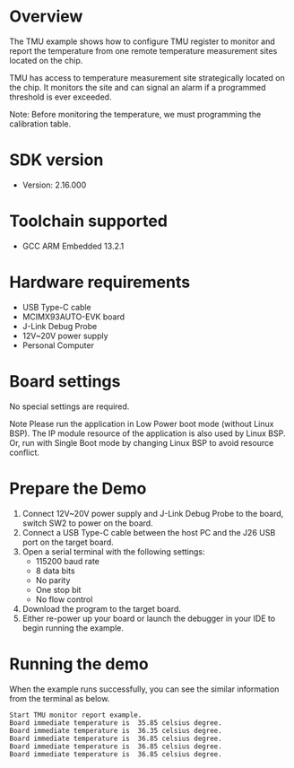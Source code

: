 Overview
========
The TMU example shows how to configure TMU register to monitor and report the temperature from one 
remote temperature measurement sites located on the chip.

TMU has access to temperature measurement site strategically located on the
chip. It monitors the site and can signal an alarm if a programmed threshold is ever
exceeded.

Note: Before monitoring the temperature, we must programming the calibration table.

SDK version
===========
- Version: 2.16.000

Toolchain supported
===================
- GCC ARM Embedded  13.2.1

Hardware requirements
=====================
- USB Type-C cable
- MCIMX93AUTO-EVK board
- J-Link Debug Probe
- 12V~20V power supply
- Personal Computer

Board settings
==============
No special settings are required.

Note
Please run the application in Low Power boot mode (without Linux BSP).
The IP module resource of the application is also used by Linux BSP.
Or, run with Single Boot mode by changing Linux BSP to avoid resource
conflict.

Prepare the Demo
================
1.  Connect 12V~20V power supply and J-Link Debug Probe to the board, switch SW2 to power on the board.
2.  Connect a USB Type-C cable between the host PC and the J26 USB port on the target board.
3.  Open a serial terminal with the following settings:
    - 115200 baud rate
    - 8 data bits
    - No parity
    - One stop bit
    - No flow control
4.  Download the program to the target board.
5.  Either re-power up your board or launch the debugger in your IDE to begin running the example.

Running the demo
================
When the example runs successfully, you can see the similar information from the terminal as below.

~~~~~~~~~~~~~~~~~~~~~
Start TMU monitor report example.
Board immediate temperature is  35.85 celsius degree.
Board immediate temperature is  36.35 celsius degree.
Board immediate temperature is  36.85 celsius degree.
Board immediate temperature is  36.85 celsius degree.
Board immediate temperature is  36.85 celsius degree.
~~~~~~~~~~~~~~~~~~~~~

